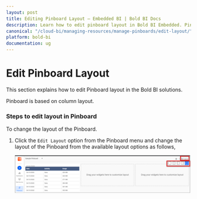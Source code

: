 ```yaml
---
layout: post
title: Editing Pinboard Layout – Embedded BI | Bold BI Docs
description: Learn how to edit pinboard layout in Bold BI Embedded. Pinboard is a collection of widgets from various dashboards pinned to it.
canonical: "/cloud-bi/managing-resources/manage-pinboards/edit-layout/"
platform: bold-bi
documentation: ug
---
```


# Edit Pinboard Layout

This section explains how to edit Pinboard layout in the Bold BI solutions.

Pinboard is based on column layout.

### Steps to edit layout in Pinboard

To change the layout of the Pinboard.

1. Click the `Edit Layout` option from the Pinboard menu and change the layout of the Pinboard from the available layout options as follows,

    ![Edit Layout](/static/assets/embedded/managing-resources/manage-pinboards/images/edit-layout.png)